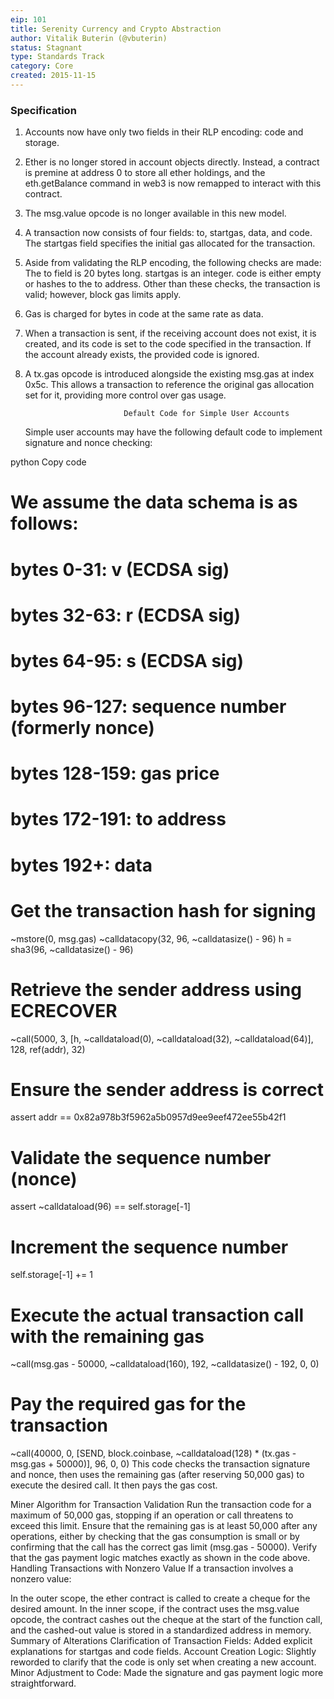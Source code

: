 ```yaml
---
eip: 101
title: Serenity Currency and Crypto Abstraction
author: Vitalik Buterin (@vbuterin)
status: Stagnant
type: Standards Track
category: Core
created: 2015-11-15
---
```


### Specification


1. Accounts now have only two fields in their RLP encoding: code and storage.
2. Ether is no longer stored in account objects directly. Instead, a contract is premine at address 0 to store all ether holdings, and the eth.getBalance command in web3 is now remapped to interact with this contract.
3. The msg.value opcode is no longer available in this new model.
4. A transaction now consists of four fields: to, startgas, data, and code. The startgas field specifies the initial gas allocated for the transaction.
5. Aside from validating the RLP encoding, the following checks are made:
      The to field is 20 bytes long.
      startgas is an integer.
      code is either empty or hashes to the to address. Other than these checks, the transaction is valid; however, block gas limits apply.
6. Gas is charged for bytes in code at the same rate as data.
7. When a transaction is sent, if the receiving account does not exist, it is created, and its code is set to the code specified in the transaction. If the account already exists, the provided code is ignored.
8. A tx.gas opcode is introduced alongside the existing msg.gas at index 0x5c. This allows a transaction to reference the original gas allocation set for it, providing more control over gas usage.


                             Default Code for Simple User Accounts

    Simple user accounts may have the following default code to implement signature and nonce checking:

python
Copy code
# We assume the data schema is as follows:
# bytes 0-31: v (ECDSA sig)
# bytes 32-63: r (ECDSA sig)
# bytes 64-95: s (ECDSA sig)
# bytes 96-127: sequence number (formerly nonce)
# bytes 128-159: gas price
# bytes 172-191: to address
# bytes 192+: data

# Get the transaction hash for signing
~mstore(0, msg.gas)
~calldatacopy(32, 96, ~calldatasize() - 96)
h = sha3(96, ~calldatasize() - 96)
# Retrieve the sender address using ECRECOVER
~call(5000, 3, [h, ~calldataload(0), ~calldataload(32), ~calldataload(64)], 128, ref(addr), 32)
# Ensure the sender address is correct
assert addr == 0x82a978b3f5962a5b0957d9ee9eef472ee55b42f1
# Validate the sequence number (nonce)
assert ~calldataload(96) == self.storage[-1]
# Increment the sequence number
self.storage[-1] += 1
# Execute the actual transaction call with the remaining gas
~call(msg.gas - 50000, ~calldataload(160), 192, ~calldatasize() - 192, 0, 0)
# Pay the required gas for the transaction
~call(40000, 0, [SEND, block.coinbase, ~calldataload(128) * (tx.gas - msg.gas + 50000)], 96, 0, 0)
This code checks the transaction signature and nonce, then uses the remaining gas (after reserving 50,000 gas) to execute the desired call. It then pays the gas cost.

Miner Algorithm for Transaction Validation
Run the transaction code for a maximum of 50,000 gas, stopping if an operation or call threatens to exceed this limit.
Ensure that the remaining gas is at least 50,000 after any operations, either by checking that the gas consumption is small or by confirming that the call has the correct gas limit (msg.gas - 50000).
Verify that the gas payment logic matches exactly as shown in the code above.
Handling Transactions with Nonzero Value
If a transaction involves a nonzero value:

In the outer scope, the ether contract is called to create a cheque for the desired amount.
In the inner scope, if the contract uses the msg.value opcode, the contract cashes out the cheque at the start of the function call, and the cashed-out value is stored in a standardized address in memory.
Summary of Alterations
Clarification of Transaction Fields: Added explicit explanations for startgas and code fields.
Account Creation Logic: Slightly reworded to clarify that the code is only set when creating a new account.
Minor Adjustment to Code: Made the signature and gas payment logic more straightforward.
